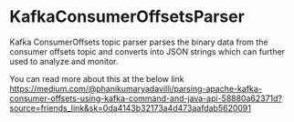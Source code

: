 # KafkaConsumerOffsetsParser
Kafka ConsumerOffsets topic parser parses the binary data from the consumer offsets topic and converts into JSON strings which can further used to analyze and monitor.

You can read more about this at the below link
https://medium.com/@phanikumaryadavilli/parsing-apache-kafka-consumer-offsets-using-kafka-command-and-java-api-58880a62371d?source=friends_link&sk=0da4143b32173a4d473aafdab5620091
